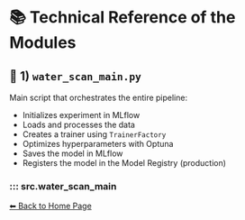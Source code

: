 # 📚 Technical Reference of the Modules

## 🔹 1) `water_scan_main.py`
Main script that orchestrates the entire pipeline:
- Initializes experiment in MLflow
- Loads and processes the data
- Creates a trainer using `TrainerFactory`
- Optimizes hyperparameters with Optuna
- Saves the model in MLflow
- Registers the model in the Model Registry (production)

### ::: src.water_scan_main

[⬅ Back to Home Page](index.md)
